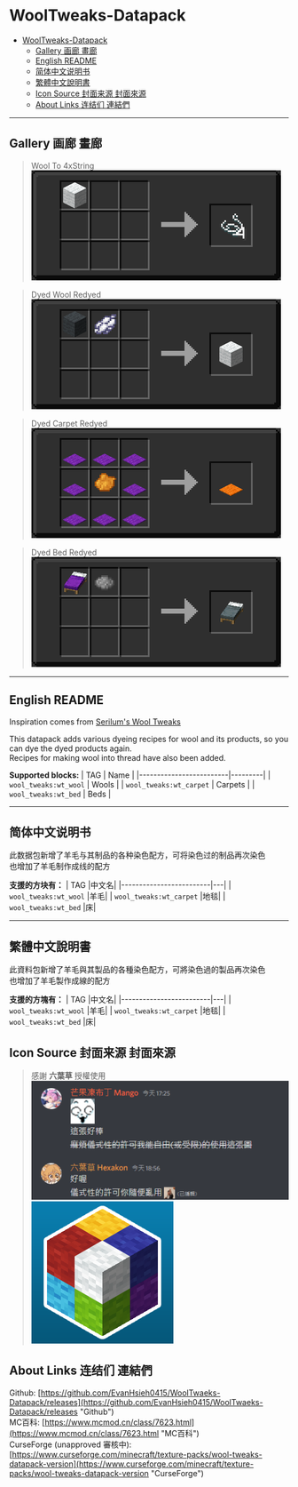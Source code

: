 # WoolTweaks-Datapack

- [WoolTweaks-Datapack](#wooltweaks-datapack)
  - [Gallery 画廊 畫廊](#gallery-画廊-畫廊)
  - [English README](#english-readme)
  - [简体中文说明书](#简体中文说明书)
  - [繁體中文說明書](#繁體中文說明書)
  - [Icon Source 封面来源 封面來源](#icon-source-封面来源-封面來源)
  - [About Links 连结们 連結們](#about-links-连结们-連結們)

---

## Gallery 画廊 畫廊

> Wool To 4xString  
> ![./img/0.png](./img/0.png)  

> Dyed Wool Redyed  
> ![./img/1.png](./img/1.png)  

> Dyed Carpet Redyed  
> ![./img/2.png](./img/2.png)  

> Dyed Bed Redyed  
> ![./img/3.png](./img/3.png)  

---

## English README

Inspiration comes from [Serilum's Wool Tweaks](https://www.curseforge.com/minecraft/mc-mods/wool-tweaks "Wool Tweaks")  

This datapack adds various dyeing recipes for wool and its products, so you can dye the dyed products again.  
Recipes for making wool into thread have also been added.  

**Supported blocks:**
|           TAG           |  Name   |
|-------------------------|---------|
| `wool_tweaks:wt_wool`   | Wools   |
| `wool_tweaks:wt_carpet` | Carpets |
| `wool_tweaks:wt_bed`    | Beds    |

---

## 简体中文说明书

此数据包新增了羊毛与其制品的各种染色配方，可将染色过的制品再次染色  
也增加了羊毛制作成线的配方  

**支援的方块有：**
|           TAG           |中文名|
|-------------------------|---|
| `wool_tweaks:wt_wool`   |羊毛|
| `wool_tweaks:wt_carpet` |地毯|
| `wool_tweaks:wt_bed`    |床|

---

## 繁體中文說明書

此資料包新增了羊毛與其製品的各種染色配方，可將染色過的製品再次染色  
也增加了羊毛製作成線的配方  

**支援的方塊有：**
|           TAG           |中文名|
|-------------------------|---|
| `wool_tweaks:wt_wool`   |羊毛|
| `wool_tweaks:wt_carpet` |地毯|
| `wool_tweaks:wt_bed`    |床|

## Icon Source 封面来源 封面來源

> 感謝 **六葉草** 授權使用  
> ![./img/new_icon_license.png](./img/new_icon_license.png)  
> ![./img/new_icon.png](./img/new_icon.png)  

## About Links 连结们 連結們

Github: [https://github.com/EvanHsieh0415/WoolTwaeks-Datapack/releases](https://github.com/EvanHsieh0415/WoolTwaeks-Datapack/releases "Github")  
MC百科: [https://www.mcmod.cn/class/7623.html](https://www.mcmod.cn/class/7623.html "MC百科")  
CurseForge (unapproved 審核中): [https://www.curseforge.com/minecraft/texture-packs/wool-tweaks-datapack-version](https://www.curseforge.com/minecraft/texture-packs/wool-tweaks-datapack-version "CurseForge")  
